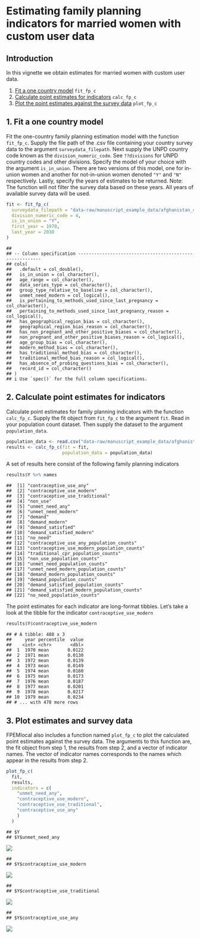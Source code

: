 Estimating family planning indicators for married women with custom user
data
================

## Introduction

In this vignette we obtain estimates for married women with custom user
data.

1.  [Fit a one country model](#fit) `fit_fp_c`
2.  [Calculate point estimates for indicators](#results) `calc_fp_c`
3.  [Plot the point estimates against the survey data](#plot)
    `plot_fp_c`

## <a name="fit"></a>

## 1\. Fit a one country model

Fit the one-country family planning estimation model with the function
`fit_fp_c`. Supply the file path of the .csv file containing your
country survey data to the argument `surveydata_filepath`. Next supply
the UNPD country code known as the `division_numeric_code`. See
`??divisions` for UNPD country codes and other divisions. Specify the
model of your choice with the argument `is_in_union`. There are two
versions of this model, one for in-union women and another for
not-in-union women denoted `"Y"` and `"N"` respectively. Lastly, specify
the years of estimates to be returned. Note: The function will not
filter the survey data based on these years. All years of available
survey data will be used.

``` r
fit <- fit_fp_c(
  surveydata_filepath = "data-raw/manuscript_example_data/afghanistan_4_married_example.csv",
  division_numeric_code = 4,
  is_in_union = "Y",
  first_year = 1970,
  last_year = 2030
)
```

    ## 
    ## -- Column specification --------------------------------------------------------
    ## cols(
    ##   .default = col_double(),
    ##   is_in_union = col_character(),
    ##   age_range = col_character(),
    ##   data_series_type = col_character(),
    ##   group_type_relative_to_baseline = col_character(),
    ##   unmet_need_modern = col_logical(),
    ##   is_pertaining_to_methods_used_since_last_pregnancy = col_character(),
    ##   pertaining_to_methods_used_since_last_pregnancy_reason = col_logical(),
    ##   has_geographical_region_bias = col_character(),
    ##   geographical_region_bias_reason = col_character(),
    ##   has_non_pregnant_and_other_positive_biases = col_character(),
    ##   non_pregnant_and_other_positive_biases_reason = col_logical(),
    ##   age_group_bias = col_character(),
    ##   modern_method_bias = col_character(),
    ##   has_traditional_method_bias = col_character(),
    ##   traditional_method_bias_reason = col_logical(),
    ##   has_absence_of_probing_questions_bias = col_character(),
    ##   record_id = col_character()
    ## )
    ## i Use `spec()` for the full column specifications.

## <a name="results"></a>

## 2\. Calculate point estimates for indicators

Calculate point estimates for family planning indicators with the
function `calc_fp_c`. Supply the fit object from `fit_fp_c` to the
argument `fit`. Read in your population count dataset. Then supply the
dataset to the argument `population_data`.

``` r
population_data <- read.csv("data-raw/manuscript_example_data/afghanistan_4_married_popdata_example.csv")
results <- calc_fp_c(fit = fit,
                     population_data = population_data)
```

A set of results here consist of the following family planning
indicators

``` r
results$Y %>% names
```

    ##  [1] "contraceptive_use_any"                     
    ##  [2] "contraceptive_use_modern"                  
    ##  [3] "contraceptive_use_traditional"             
    ##  [4] "non_use"                                   
    ##  [5] "unmet_need_any"                            
    ##  [6] "unmet_need_modern"                         
    ##  [7] "demand"                                    
    ##  [8] "demand_modern"                             
    ##  [9] "demand_satisfied"                          
    ## [10] "demand_satisfied_modern"                   
    ## [11] "no_need"                                   
    ## [12] "contraceptive_use_any_population_counts"   
    ## [13] "contraceptive_use_modern_population_counts"
    ## [14] "traditional_cpr_population_counts"         
    ## [15] "non_use_population_counts"                 
    ## [16] "unmet_need_population_counts"              
    ## [17] "unmet_need_modern_population_counts"       
    ## [18] "demand_modern_population_counts"           
    ## [19] "demand_population_counts"                  
    ## [20] "demand_satisfied_population_counts"        
    ## [21] "demand_satisfied_modern_population_counts" 
    ## [22] "no_need_population_counts"

The point estimates for each indicator are long-format tibbles. Let’s
take a look at the tibble for the indicator `contraceptive_use_modern`

``` r
results$Y$contraceptive_use_modern
```

    ## # A tibble: 488 x 3
    ##     year percentile  value
    ##    <int> <chr>       <dbl>
    ##  1  1970 mean       0.0122
    ##  2  1971 mean       0.0130
    ##  3  1972 mean       0.0139
    ##  4  1973 mean       0.0149
    ##  5  1974 mean       0.0160
    ##  6  1975 mean       0.0173
    ##  7  1976 mean       0.0187
    ##  8  1977 mean       0.0201
    ##  9  1978 mean       0.0217
    ## 10  1979 mean       0.0234
    ## # ... with 478 more rows

## <a name="plot"></a>

## 3\. Plot estimates and survey data

FPEMlocal also includes a function named `plot_fp_c` to plot the
calculated point estimates against the survey data. The arguments to
this function are, the fit object from step 1, the results from step 2,
and a vector of indicator names. The vector of indicator names
corresponds to the names which appear in the results from step 2.

``` r
plot_fp_c(
  fit,
  results,
  indicators = c(
    "unmet_need_any",
    "contraceptive_use_modern",
    "contraceptive_use_traditional",
    "contraceptive_use_any"
    )
  )
```

    ## $Y
    ## $Y$unmet_need_any

![](vignette_married_women_userdata_files/figure-gfm/unnamed-chunk-6-1.png)<!-- -->

    ## 
    ## $Y$contraceptive_use_modern

![](vignette_married_women_userdata_files/figure-gfm/unnamed-chunk-6-2.png)<!-- -->

    ## 
    ## $Y$contraceptive_use_traditional

![](vignette_married_women_userdata_files/figure-gfm/unnamed-chunk-6-3.png)<!-- -->

    ## 
    ## $Y$contraceptive_use_any

![](vignette_married_women_userdata_files/figure-gfm/unnamed-chunk-6-4.png)<!-- -->

